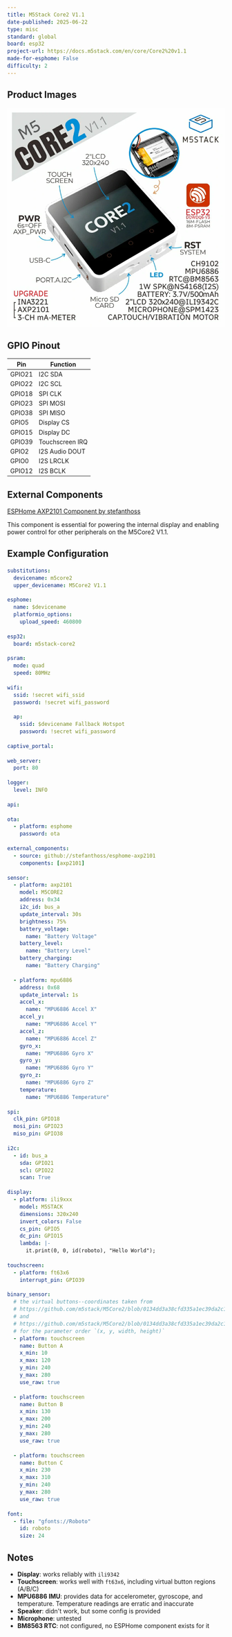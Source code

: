 ```yaml
---
title: M5Stack Core2 V1.1
date-published: 2025-06-22
type: misc
standard: global
board: esp32
project-url: https://docs.m5stack.com/en/core/Core2%20v1.1
made-for-esphome: False
difficulty: 2
---
```


## Product Images

![M5Core2V1.1](M5Core2V1.1.png "M5Stack Core2 V1.1")

## GPIO Pinout

| Pin    | Function        |
| ------ | --------------- |
| GPIO21 | I2C SDA         |
| GPIO22 | I2C SCL         |
| GPIO18 | SPI CLK         |
| GPIO23 | SPI MOSI        |
| GPIO38 | SPI MISO        |
| GPIO5  | Display CS      |
| GPIO15 | Display DC      |
| GPIO39 | Touchscreen IRQ |
| GPIO2  | I2S Audio DOUT  |
| GPIO0  | I2S LRCLK       |
| GPIO12 | I2S BCLK        |

## External Components

[ESPHome AXP2101 Component by stefanthoss](https://github.com/stefanthoss/esphome-axp2101)

This component is essential for powering the internal display and enabling power control for other peripherals on the
M5Core2 V1.1.

## Example Configuration

```yaml
substitutions:
  devicename: m5core2
  upper_devicename: M5Core2 V1.1

esphome:
  name: $devicename
  platformio_options:
    upload_speed: 460800

esp32:
  board: m5stack-core2

psram:
  mode: quad
  speed: 80MHz

wifi:
  ssid: !secret wifi_ssid
  password: !secret wifi_password

  ap:
    ssid: $devicename Fallback Hotspot
    password: !secret wifi_password

captive_portal:

web_server:
  port: 80

logger:
  level: INFO

api:

ota:
  - platform: esphome
    password: ota

external_components:
  - source: github://stefanthoss/esphome-axp2101
    components: [axp2101]

sensor:
  - platform: axp2101
    model: M5CORE2
    address: 0x34
    i2c_id: bus_a
    update_interval: 30s
    brightness: 75%
    battery_voltage:
      name: "Battery Voltage"
    battery_level:
      name: "Battery Level"
    battery_charging:
      name: "Battery Charging"

  - platform: mpu6886
    address: 0x68
    update_interval: 1s
    accel_x:
      name: "MPU6886 Accel X"
    accel_y:
      name: "MPU6886 Accel Y"
    accel_z:
      name: "MPU6886 Accel Z"
    gyro_x:
      name: "MPU6886 Gyro X"
    gyro_y:
      name: "MPU6886 Gyro Y"
    gyro_z:
      name: "MPU6886 Gyro Z"
    temperature:
      name: "MPU6886 Temperature"

spi:
  clk_pin: GPIO18
  mosi_pin: GPIO23
  miso_pin: GPIO38

i2c:
  - id: bus_a
    sda: GPIO21
    scl: GPIO22
    scan: True

display:
  - platform: ili9xxx
    model: M5STACK
    dimensions: 320x240
    invert_colors: False
    cs_pin: GPIO5
    dc_pin: GPIO15
    lambda: |-
      it.print(0, 0, id(roboto), "Hello World");

touchscreen:
  - platform: ft63x6
    interrupt_pin: GPIO39

binary_sensor:
  # the virtual buttons--coordinates taken from
  # https://github.com/m5stack/M5Core2/blob/0134dd3a38cfd335a1ec39da2c149f88baf54326/src/M5Core2.h#L54-L56
  # and
  # https://github.com/m5stack/M5Core2/blob/0134dd3a38cfd335a1ec39da2c149f88baf54326/src/utility/M5Button.h#L811-L815
  # for the parameter order `(x, y, width, height)`
  - platform: touchscreen
    name: Button A
    x_min: 10
    x_max: 120
    y_min: 240
    y_max: 280
    use_raw: true

  - platform: touchscreen
    name: Button B
    x_min: 130
    x_max: 200
    y_min: 240
    y_max: 280
    use_raw: true

  - platform: touchscreen
    name: Button C
    x_min: 230
    x_max: 310
    y_min: 240
    y_max: 280
    use_raw: true

font:
  - file: "gfonts://Roboto"
    id: roboto
    size: 24
```

## Notes

- **Display**: works reliably with `ili9342`
- **Touchscreen**: works well with `ft63x6`, including virtual button regions (A/B/C)
- **MPU6886 IMU**: provides data for accelerometer, gyroscope, and temperature. Temperature readings are erratic and
  inaccurate
- **Speaker**: didn't work, but some config is provided
- **Microphone**: untested
- **BM8563 RTC**: not configured, no ESPHome component exists for it
